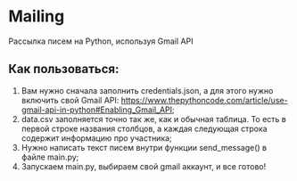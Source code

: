 # Mailing
Рассылка писем на Python, используя Gmail API

## Как пользоваться:
1) Вам нужно сначала заполнить credentials.json, а для этого нужно включить свой Gmail API: https://www.thepythoncode.com/article/use-gmail-api-in-python#Enabling_Gmail_API;
2) data.csv заполняется точно так же, как и обычная таблица. То есть в первой строке названия столбцов, а каждая следующая строка содержит информацию про участника;
3) Нужно написать текст писем внутри функции send_message() в файле main.py;
4) Запускаем main.py, выбираем свой gmail аккаунт, и все готово!
